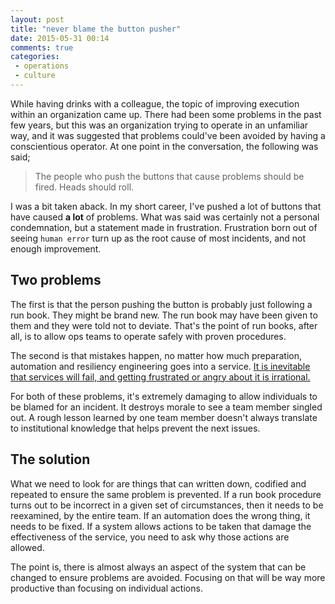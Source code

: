 ```yaml
---
layout: post
title: "never blame the button pusher"
date: 2015-05-31 00:14
comments: true
categories:
 - operations
 - culture
---
```


While having drinks with a colleague, the topic of improving execution within an
organization came up. There had been some problems in the past few years, but
this was an organization trying to operate in an unfamiliar way, and it was
suggested that problems could've been avoided by having a conscientious
operator. At one point in the conversation, the following was said;

> The people who push the buttons that cause problems should be fired. Heads
> should roll.

<!-- more -->

I was a bit taken aback. In my short career, I've pushed a lot of buttons
that have caused __a lot__ of problems. What was said was certainly not a
personal condemnation, but a statement made in frustration. Frustration born out
of seeing `human error` turn up as the root cause of most incidents, and not
enough improvement.

## Two problems

The first is that the person pushing the button is probably just following a run
book. They might be brand new. The run book may have been given to them and
they were told not to deviate. That's the point of run books, after all, is to
allow ops teams to operate safely with proven procedures.

The second is that mistakes happen, no matter how much preparation, automation
and resiliency engineering goes into a service. [It is inevitable that services
will fail, and getting frustrated or angry about it is irrational.](https://twitter.com/beerops/status/571096463398187008)

For both of these problems, it's extremely damaging to allow individuals to be
blamed for an incident. It destroys morale to see a team member singled out. A
rough lesson learned by one team member doesn't always translate to
institutional knowledge that helps prevent the next issues.

## The solution

What we need to look for are things that can written down, codified and repeated
to ensure the same problem is prevented. If a run book procedure turns out to be
incorrect in a given set of circumstances, then it needs to be reexamined, by
the entire team. If an automation does the wrong thing, it needs to be fixed. If
a system allows actions to be taken that damage the effectiveness of the
service, you need to ask why those actions are allowed.

The point is, there is almost always an aspect of the system that can be changed
to ensure problems are avoided. Focusing on that will be way more productive
than focusing on individual actions.
